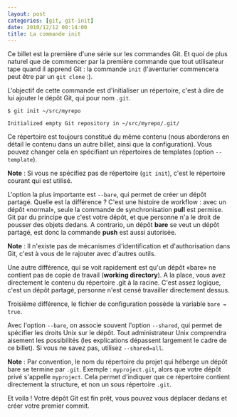 ```yaml
---
layout: post
categories: [git, git-init]
date: 2010/12/12 00:14:00
title: La commande init
---
```


Ce billet est la première d'une série sur les commandes Git. Et quoi de plus naturel que de commencer par la première commande que tout utilisateur tape quand il apprend Git : la commande `init` (l'aventurier commencera peut être par un `git clone` :).

L'objectif de cette commande est d'initialiser un répertoire, c'est à dire de lui ajouter le dépôt Git, qui pour nom `.git`.

    $ git init ~/src/myrepo

    Initialized empty Git repository in ~/src/myrepo/.git/

Ce répertoire est toujours constitué du même contenu (nous aborderons en détail le contenu dans un autre billet, ainsi que la configuration). Vous pouvez changer cela en spécifiant un répertoires de templates (option `--template`).

**Note** : Si vous ne spécifiez pas de répertoire (`git init`), c'est le répertoire courant qui est utilisé.

L'option la plus importante est `--bare`, qui permet de créer un dépôt partagé. Quelle est la différence ? C'est une histoire de workflow : avec un dépôt «normal», seule la commande de synchronisation **pull** est permise. Git par du principe que c'est votre dépôt, et que personne n'a le droit de pousser des objets dedans. A contrario, un dépôt **bare** se veut un dépôt partagé, est donc la commande **push** est aussi autorisée.

**Note** : Il n'existe pas de mécanismes d'identification et d'authorisation dans Git, c'est à vous de le rajouter avec d'autres outils.

Une autre différence, qui se voit rapidement est qu'un dépôt «bare» ne contient pas de copie de travail (**working directory**). A la place, vous avez directement le contenu du répertoire .git à la racine. C'est assez logique, c'est un dépôt partagé, personne n'est censé travailler directement dessus.

Troisième différence, le fichier de configuration possède la variable `bare = true`.

Avec l'option `--bare`, on associe souvent l'option `--shared`, qui permet de spécifier les droits Unix sur le dépôt. Tout administrateur Unix comprendra aisement les possibilités (les explications dépassent largement le cadre de ce billet). Si vous ne savez pas, utilisez `--shared=all`.

**Note** : Par convention, le nom du répertoire du projet qui héberge un dépôt bare se termine par `.git`. Exemple : `myproject.git`, alors que votre dépôt privé s'appelle `myproject`. Cela permet d'indiquer que ce répertoire contient directement la structure, et non un sous répertoire `.git`.

Et voila ! Votre dépôt Git est fin prêt, vous pouvez vous déplacer dedans et créer votre premier commit.
